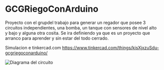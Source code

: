 # GCGRiegoConArduino
Proyecto con el grupdel trabajo para generar un regador que posee 3 circuitos independientes, una bomba, un tanque con sensores de nivel alto y bajo y alguna otra cosita. Se ira definiendo ya que es un proyecto que arranco para aprender y sin estar del todo cerrado.

Simulacion e tinkercad.com
https://www.tinkercad.com/things/kisXjxzuSdu-gcgriegoconarduino/

![Diagrama del circuito](https://github.com/santilomb/GCGRiegoConArduino/diagrama.png)
